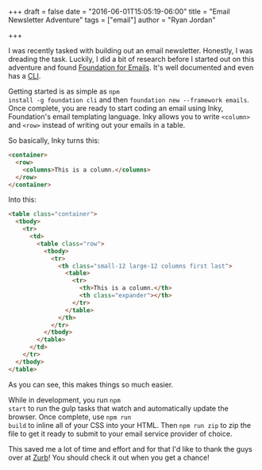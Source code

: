+++
draft = false
date = "2016-06-01T15:05:19-06:00"
title = "Email Newsletter Adventure"
tags = ["email"]
author = "Ryan Jordan"

+++

I was recently tasked with building out an email newsletter. Honestly, I was dreading the task. Luckily, I did a bit of research before I started out on this adventure and found [Foundation for Emails](http://foundation.zurb.com/emails.html). It's well documented and even has a [CLI](http://foundation.zurb.com/emails/docs/sass-guide.html).

Getting started is as simple as <code class="language-none">npm install -g foundation cli</code> and then <code class="language-none">foundation new \-\-framework emails</code>. Once complete, you are ready to start coding an email using Inky, Foundation's email templating language. Inky allows you to write `<column>` and `<row>` instead of writing out your emails in a table.

<!--more-->

So basically, Inky turns this:
```html
<container>
  <row>
    <columns>This is a column.</columns>
  </row>
</container>
```

Into this:
```html
<table class="container">
  <tbody>
    <tr>
      <td>
        <table class="row">
          <tbody>
            <tr>
              <th class="small-12 large-12 columns first last">
                <table>
                  <tr>
                    <th>This is a column.</th>
                    <th class="expander"></th>
                  </tr>
                </table>
              </th>
            </tr>
          </tbody>
        </table>
      </td>
    </tr>
  </tbody>
</table>
```

As you can see, this makes things so much easier.

While in development, you run <code class="language-none">npm start</code> to run the gulp tasks that watch and automatically update the browser. Once complete, use <code class="language-none">npm run build</code> to inline all of your CSS into your HTML. Then <code class="language-none">npm run zip</code> to zip the file to get it ready to submit to your email service provider of choice.

This saved me a lot of time and effort and for that I'd like to thank the guys over at [Zurb](http://foundation.zurb.com/)! You should check it out when you get a chance!

